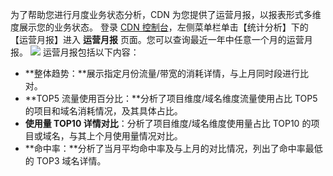 为了帮助您进行月度业务状态分析，CDN 为您提供了运营月报，以报表形式多维度展示您的业务状态。
登录 [CDN 控制台](http://console.tce.fsphere.cn/cdn)，左侧菜单栏单击【统计分析】下的【运营月报】进入 **运营月报** 页面。您可以查询最近一年中任意一个月的运营月报。
![](http://imgcache.tcecqpoc.fsphere.cn/image/mc.qcloudimg.com/static/img/c00e39fc6a8734b0cda27bc738236f01/monthlyreport.png)
运营月报包括以下内容：
+ **整体趋势：**展示指定月份流量/带宽的消耗详情，与上月同时段进行比对。
+ **TOP5 流量使用百分比：**分析了项目维度/域名维度流量使用占比 TOP5 的项目和域名消耗情况，及其具体占比。
+ **使用量 TOP10 详情对比**：分析了项目维度/域名维度使用量占比 TOP10 的项目或域名，与其上个月使用量情况对比。
+ **命中率：**分析了当月平均命中率及与上月的对比情况，列出了命中率最低的 TOP3 域名详情。